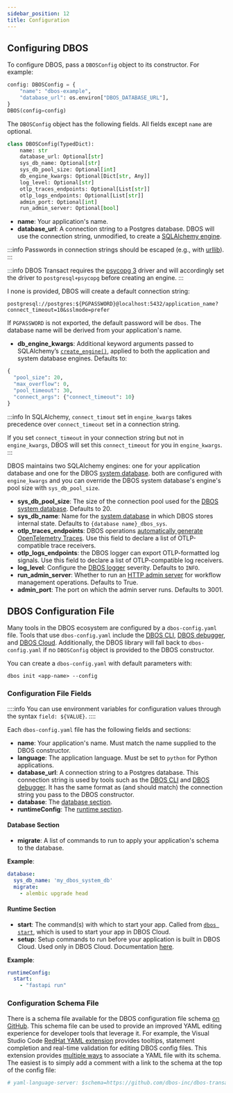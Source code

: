 ```yaml
---
sidebar_position: 12
title: Configuration
---
```


## Configuring DBOS

To configure DBOS, pass a `DBOSConfig` object to its constructor.
For example:

```python
config: DBOSConfig = {
    "name": "dbos-example",
    "database_url": os.environ["DBOS_DATABASE_URL"],
}
DBOS(config=config)
```

The `DBOSConfig` object has the following fields.
All fields except `name` are optional.

```python
class DBOSConfig(TypedDict):
    name: str
    database_url: Optional[str]
    sys_db_name: Optional[str]
    sys_db_pool_size: Optional[int]
    db_engine_kwargs: Optional[Dict[str, Any]]
    log_level: Optional[str]
    otlp_traces_endpoints: Optional[List[str]]
    otlp_logs_endpoints: Optional[List[str]]
    admin_port: Optional[int]
    run_admin_server: Optional[bool]
```

- **name**: Your application's name.
- **database_url**: A connection string to a Postgres database. DBOS will use the connection string, unmodified, to create a [SQLAlchemy engine](https://docs.sqlalchemy.org/en/20/core/engines.html).

:::info
Passwords in connection strings should be escaped (e.g., with [urllib](https://docs.python.org/3/library/urllib.parse.html#urllib.parse.quote)).
:::

:::info
DBOS Transact requires the [psycopg 3](https://www.psycopg.org/psycopg3/docs/) driver and will accordingly set the driver to `postgresql+psycopg` before creating an engine.
:::

I none is provided, DBOS will create a default connection string:
```
postgresql://postgres:${PGPASSWORD}@localhost:5432/application_name?connect_timeout=10&sslmode=prefer
```

If `PGPASSWORD` is not exported, the default password will be `dbos`. The database name will be derived from your application's name.

- **db_engine_kwargs**: Additional keyword arguments passed to SQLAlchemy’s [`create_engine()`](https://docs.sqlalchemy.org/en/20/core/engines.html#sqlalchemy.create_engine), applied to both the application and system database engines. Defaults to:
```python
{
  "pool_size": 20,
  "max_overflow": 0,
  "pool_timeout": 30,
  "connect_args": {"connect_timeout": 10}
}
```

:::info
In SQLAlchemy, `connect_timout` set in `engine_kwargs` takes precedence over `connect_timeout` set in a connection string.

If you set `connect_timeout` in your connection string but not in `engine_kwargs`, DBOS will set this `connect_timeout` for you in `engine_kwargs`.
:::

DBOS maintains two SQLAlchemy engines: one for your application database and one for the DBOS [system database](../../explanations/system-tables). both are configured with `engine_kwargs` and you can override the DBOS system database's engine's pool size with `sys_db_pool_size`.

- **sys_db_pool_size**: The size of the connection pool used for the [DBOS system database](../../explanations/system-tables). Defaults to 20.
- **sys_db_name**: Name for the [system database](../../explanations/system-tables) in which DBOS stores internal state. Defaults to `{database name}_dbos_sys`.
- **otlp_traces_endpoints**: DBOS operations [automatically generate OpenTelemetry Traces](../tutorials/logging-and-tracing#tracing). Use this field to declare a list of OTLP-compatible trace receivers.
- **otlp_logs_endpoints**: the DBOS logger can export OTLP-formatted log signals. Use this field to declare a list of OTLP-compatible log receivers.
- **log_level**: Configure the [DBOS logger](../tutorials/logging-and-tracing#logging) severity. Defaults to `INFO`.
- **run_admin_server**: Whether to run an [HTTP admin server](../../production/self-hosting/admin-api.md) for workflow management operations. Defaults to True.
- **admin_port**: The port on which the admin server runs. Defaults to 3001.


## DBOS Configuration File

Many tools in the DBOS ecosystem are configured by a `dbos-config.yaml` file.
Tools that use `dbos-config.yaml` include the [DBOS CLI](./cli.md), [DBOS debugger](../tutorials/debugging.md), and [DBOS Cloud](../../production/dbos-cloud/deploying-to-cloud.md).
Additionally, the DBOS library will fall back to `dbos-config.yaml` if no `DBOSConfig` object is provided to the DBOS constructor.

You can create a `dbos-config.yaml` with default parameters with:

```shell
dbos init <app-name> --config
```

### Configuration File Fields

::::info
You can use environment variables for configuration values through the syntax `field: ${VALUE}`.
::::

Each `dbos-config.yaml` file has the following fields and sections:

- **name**: Your application's name. Must match the name supplied to the DBOS constructor.
- **language**: The application language. Must be set to `python` for Python applications.
- **database_url**: A connection string to a Postgres database. This connection string is used by tools such as the [DBOS CLI](./cli.md) and [DBOS debugger](../tutorials/debugging.md). It has the same format as (and should match) the connection string you pass to the DBOS constructor.
- **database**: The [database section](#database-section).
- **runtimeConfig**: The [runtime section](#runtime-section).

#### Database Section

- **migrate**: A list of commands to run to apply your application's schema to the database. 

**Example**:

```yaml
database:
  sys_db_name: 'my_dbos_system_db'
  migrate:
    - alembic upgrade head
```

#### Runtime Section

- **start**: The command(s) with which to start your app. Called from [`dbos start`](../reference/cli.md#dbos-start), which is used to start your app in DBOS Cloud.
- **setup**: Setup commands to run before your application is built in DBOS Cloud. Used only in DBOS Cloud. Documentation [here](../../production/dbos-cloud/application-management.md#customizing-microvm-setup).

**Example**:

```yaml
runtimeConfig:
  start:
    - "fastapi run"
```

### Configuration Schema File

There is a schema file available for the DBOS configuration file schema [on GitHub](https://github.com/dbos-inc/dbos-transact-py/blob/main/dbos/dbos-config.schema.json).
This schema file can be used to provide an improved YAML editing experience for developer tools that leverage it.
For example, the Visual Studio Code [RedHat YAML extension](https://marketplace.visualstudio.com/items?itemName=redhat.vscode-yaml) provides tooltips, statement completion and real-time validation for editing DBOS config files.
This extension provides [multiple ways](https://github.com/redhat-developer/vscode-yaml#associating-schemas) to associate a YAML file with its schema.
The easiest is to simply add a comment with a link to the schema at the top of the config file:

```yaml
# yaml-language-server: $schema=https://github.com/dbos-inc/dbos-transact-py/blob/main/dbos/dbos-config.schema.json
```
